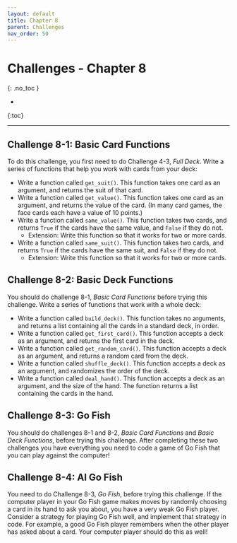 ```yaml
---
layout: default
title: Chapter 8
parent: Challenges
nav_order: 50
---
```


# Challenges - Chapter 8
{: .no_toc }

* 
{:toc}

---

## Challenge 8-1: Basic Card Functions

To do this challenge, you first need to do Challenge 4-3, *Full Deck*. Write a series of functions that help you work with cards from your deck:

- Write a function called `get_suit()`. This function takes one card as an argument, and returns the suit of that card.
- Write a function called `get_value()`. This function takes one card as an argument, and returns the value of the card. (In many card games, the face cards each have a value of 10 points.)
- Write a function called `same_value()`. This function takes two cards, and returns `True` if the cards have the same value, and `False` if they do not.
  - Extension: Write this function so that it works for two or more cards.
- Write a function called `same_suit()`. This function takes two cards, and returns `True` if the cards have the same suit, and `False` if they do not.
  - Extension: Write this function so that it works for two or more cards.

## Challenge 8-2: Basic Deck Functions

You should do challenge 8-1, *Basic Card Functions* before trying this challenge. Write a series of functions that work with a whole deck:

- Write a function called `build_deck()`. This function takes no arguments, and returns a list containing all the cards in a standard deck, in order.
- Write a function called `get_first_card()`. This function accepts a deck as an argument, and returns the first card in the deck.
- Write a function called `get_random_card()`. This function accepts a deck as an argument, and returns a random card from the deck.
- Write a function called `shuffle_deck()`. This function accepts a deck as an argument, and randomizes the order of the deck.
- Write a function called `deal_hand()`. This function accepts a deck as an argument, and the size of the hand. The function returns a list containing the cards in the hand.

## Challenge 8-3: Go Fish

You should do challenges 8-1 and 8-2, *Basic Card Functions* and *Basic Deck Functions*, before trying this challenge. After completing these two challenges you have everything you need to code a game of Go Fish that you can play against the computer!

## Challenge 8-4: AI Go Fish

You need to do Challenge 8-3, *Go Fish*, before trying this challenge. If the computer player in your Go Fish game makes moves by randomly choosing a card in its hand to ask you about, you have a very weak Go Fish player. Consider a strategy for playing Go Fish well, and implement that strategy in code. For example, a good Go Fish player remembers when the other player has asked about a card. Your computer player should do this as well!